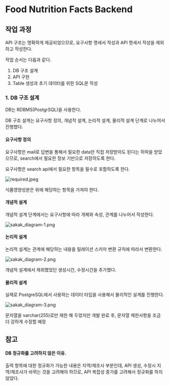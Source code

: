 # Food Nutrition Facts Backend

## 작업 과정

API 구조는 명확하게 제공되었으므로, 요구사항 명세서 작성과 API 명세서 작성을 제외하고 작성한다.

작업 순서는 다음과 같다.

1. DB 구조 설계
2. API 구현 
3. Table 생성과 초기 데이터를 위한 SQL문 작성

### 1. DB 구조 설계

DB는 RDBMS(PostgrSQL)을 사용한다.

DB 구조 설계는 요구사항 정의, 개념적 설계, 논리적 설계, 물리적 설계 단계로 나누어서 진행했다.

#### 요구사항 정의

요구사항은 mail로 답변을 통해서 필요한 data만 직접 저장받아도 된다는 허락을 받았으므로, search에서 필요한 정보 기반으로 저장하도록 한다.

요구사항은 search api에서 필요한 항목을 필수로 포함하도록 한다.

![required.jpeg](resource%2Frequired.jpeg)

식품영양성분은 위에 해당하는 항목을 가져야 한다.


#### 개념적 설계

개념적 설계 단계에서는 요구사항에 따라 개체와 속성, 관계를 나누어서 작성한다.

![sakak_diagram-1.png](resource%2Fsakak_diagram-1.png)


#### 논리적 설계

논리적 설계는 관계에 해당하는 내용을 릴레이션 스키마 변환 규칙에 따라서 변환한다.

![sakak_diagram-2.png](resource%2Fsakak_diagram-2.png)

개념적 설계에서 제외했었던 생성시간, 수정시간을 추가했다.

#### 물리적 설계

실제로 PostgreSQL에서 사용하는 데이터 타입을 사용해서 물리적인 설계를 진행한다.

![sakak_diagram-3.png](resource%2Fsakak_diagram-3.png)

문자열을 varchar(255)로만 제한 해 두었지만 개발 완료 후, 문자열 제한사항을 조금 더 강하게 수정할 예정


## 참고

#### DB 정규화를 고려하지 않은 이유.

출력 항목에 대한 정규화가 가능한 내용은 지역/제조사 부분인데, API 생성, 수정시 지역/제조사가 바뀌는 것을 고려해야 하므로,
API 복잡성 증가를 고려해서 정규화를 하지 않았다.  

